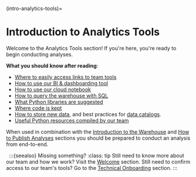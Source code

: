 (intro-analytics-tools)=
# Introduction to Analytics Tools
Welcome to the Analytics Tools section! If you're here, you're ready to begin conducting analyses.

**What you should know after reading**:
* [Where to easily access links to team tools](tools-quick-links)
* [How to use our BI & dashboarding tool](metabase)
* [How to use our cloud notebook](jupyterhub-intro)
* [How to query the warehouse with SQL](querying-sql-jupyterhub)
* [What Python libraries are suggested](python-libraries)
* [Where code is kept](saving-code)
* [How to store new data](storing-new-data), and best practices for [data catalogs](data-catalogs).
* [Useful Python resources compiled by our team](knowledge-sharing)

When used in combination with the [Introduction to the Warehouse](intro-warehouse) and [How to Publish Analyses](publish-analyses) sections you should be prepared to conduct an analysis from end-to-end.

&nbsp;
:::{seealso} Missing something?
:class: tip
Still need to know more about our team and how we work?
Visit the [Welcome](analysts-welcome) section.
Still need to confirm access to our team's tools?
Go to the [Technical Onboarding](technical-onboarding) section.
:::
